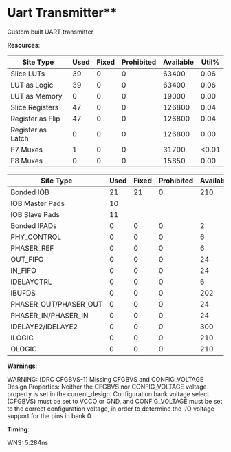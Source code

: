 # Uart Transmitter** 

Custom built UART transmitter

**Resources**:

| Site Type         | Used | Fixed | Prohibited | Available | Util% |
|-------------------|------|-------|------------|-----------|-------|
| Slice LUTs        | 39   | 0     | 0          | 63400     | 0.06  |
| LUT as Logic      | 39   | 0     | 0          | 63400     | 0.06  |
| LUT as Memory     | 0    | 0     | 0          | 19000     | 0.00  |
| Slice Registers   | 47   | 0     | 0          | 126800    | 0.04  |
| Register as Flip  | 47   | 0     | 0          | 126800    | 0.04  |
| Register as Latch | 0    | 0     | 0          | 126800    | 0.00  |
| F7 Muxes          | 1    | 0     | 0          | 31700     | <0.01 |
| F8 Muxes          | 0    | 0     | 0          | 15850     | 0.00  |


| Site Type             | Used | Fixed | Prohibited | Available | Util%  |
|-----------------------|------|-------|------------|-----------|-------|
| Bonded IOB            | 21   | 21    | 0          | 210       | 10.00 |
| IOB Master Pads       | 10   |       |            |           |       |
| IOB Slave Pads        | 11   |       |            |           |       |
| Bonded IPADs          | 0    | 0     | 0          | 2         | 0.00  |
| PHY_CONTROL           | 0    | 0     | 0          | 6         | 0.00  |
| PHASER_REF            | 0    | 0     | 0          | 6         | 0.00  |
| OUT_FIFO              | 0    | 0     | 0          | 24        | 0.00  |
| IN_FIFO               | 0    | 0     | 0          | 24        | 0.00  |
| IDELAYCTRL            | 0    | 0     | 0          | 6         | 0.00  |
| IBUFDS                | 0    | 0     | 0          | 202       | 0.00  |
| PHASER_OUT/PHASER_OUT | 0    | 0     | 0          | 24        | 0.00  |
| PHASER_IN/PHASER_IN   | 0    | 0     | 0          | 24        | 0.00  |
| IDELAYE2/IDELAYE2     | 0    | 0     | 0          | 300       | 0.00  |
| ILOGIC                | 0    | 0     | 0          | 210       | 0.00  |
| OLOGIC                | 0    | 0     | 0          | 210       | 0.00  |



**Warnings**:

WARNING: [DRC CFGBVS-1] Missing CFGBVS and CONFIG_VOLTAGE Design Properties: Neither the CFGBVS nor CONFIG_VOLTAGE voltage property is set in the current_design.  Configuration bank voltage select (CFGBVS) must be set to VCCO or GND, and CONFIG_VOLTAGE must be set to the correct configuration voltage, in order to determine the I/O voltage support for the pins in bank 0. 

**Timing**:

WNS: 5.284ns






